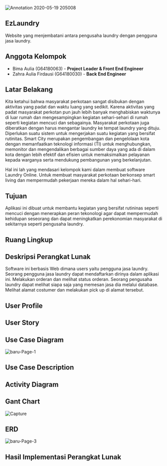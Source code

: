 ![Annotation 2020-05-19 205008](https://user-images.githubusercontent.com/60166756/82336822-3a389980-9a15-11ea-873e-dfaf66abfc9f.jpg)

## EzLaundry

Website yang menjembatani antara pengusaha laundry dengan pengguna jasa laundry.

## Anggota Kelompok

- Bima Aulia (G64180063) - **Project Leader & Front End Engineer**
- Zahra Aulia Firdausi (G64180030) - **Back End Engineer**

## Latar Belakang

Kita ketahui bahwa masyarakat perkotaan sangat disibukan dengan aktivitas yang padat dan waktu luang yang sedikit. Karena aktivitas yang padat masyarakat perkotan pun jauh lebih banyak menghabiskan waktunya di luar rumah dan mengesampingkan kegiatan sehari-sehari di rumah seperti kegiatan mencuci dan sebagainya. Masyarakat perkotaan juga diberatkan dengan harus mengantar laundry ke tempat laundry yang dituju. Diperlukan suatu sistem untuk mengerjakan suatu kegiatan yang bersifat rutinitas. Smart City merupakan pengembangan dan pengelolaan kota dengan memanfaatkan teknologi informasi (TI) untuk menghubungkan, memonitor dan mengendalikan berbagai sumber daya yang ada di dalam kota dengan lebih efektif dan efisien untuk memaksimalkan pelayanan kepada warganya serta mendukung pembangunan yang berkelanjutan. 

Hal ini lah yang mendasari kelompok kami dalam membuat software Laundry Online. 
Untuk membuat masyarakat perkotaan berkonsep smart living dan mempermudah pekerjaan mereka dalam hal sehari-hari.

## Tujuan

Aplikasi ini dibuat untuk membantu kegiatan yang bersifat rutininas seperti mencuci dengan menerapkan peran tekonologi agar dapat mempermudah kehidupan seseorang dan dapat meningkatkan perekonomian masyarakat di sekitarnya seperti pengusaha laundry.

## Ruang Lingkup


## Deskripsi Perangkat Lunak

Software ini berbasis Web dimana users yaitu pengguna jasa laundry. Seorang pengguna jasa laundry dapat mendaftarkan dirinya dalam aplikasi ini. Melakukan orderan dan melihat status orderan. Seorang pengusaha laundry dapat melihat siapa saja yang memesan jasa dia melalui database. Melihat alamat costumer dan melakukan pick up di alamat tersebut.
## User Profile


## User Story


## Use Case Diagram
![baru-Page-1](https://user-images.githubusercontent.com/60166756/82340326-50485900-9a19-11ea-8790-220fff620013.png)

## Use Case Description


## Activity Diagram


## Gant Chart
![Capture](https://user-images.githubusercontent.com/54544861/82242677-76fa8700-9968-11ea-886e-de89384e290a.PNG)

## ERD
![baru-Page-3](https://user-images.githubusercontent.com/54544861/82240732-1ddd2400-9965-11ea-97b5-11756c084c80.png)

## Hasil Implementasi Perangkat Lunak

